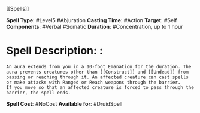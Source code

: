 [[Spells]]

**Spell Type**: #Level5 #Abjuration 
**Casting Time**: #Action 
**Target**: #Self
**Components**: #Verbal #Somatic 
**Duration**: #Concentration, up to 1 hour

# Spell Description: : 
	An aura extends from you in a 10-foot Emanation for the duration. The aura prevents creatures other than [[Construct]] and [[Undead]] from passing or reaching through it. An affected creature can cast spells or make attacks with Ranged or Reach weapons through the barrier.
	If you move so that an affected creature is forced to pass through the barrier, the spell ends.

**Spell Cost**: #NoCost 
**Available for**: #DruidSpell 